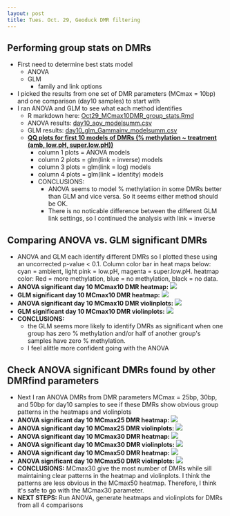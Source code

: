 ```yaml
---
layout: post
title: Tues. Oct. 29, Geoduck DMR filtering
---
```


## Performing group stats on DMRs
- First need to determine best stats model
	- ANOVA
	- GLM
		- family and link options
- I picked the results from one set of DMR parameters (MCmax = 10bp) and one comparison (day10 samples) to start with 
- I ran ANOVA and GLM to see what each method identifies
	- R markdown here: [Oct29_MCmax10DMR_group_stats.Rmd](https://github.com/shellytrigg/Shelly_Pgenerosa/blob/master/analyses/DMRs_heatmap/Oct29_MCmax10DMR_group_stats.Rmd)
	- ANOVA results: [day10_aov_modelsumm.csv](https://github.com/shellytrigg/Shelly_Pgenerosa/blob/master/analyses/DMRs_heatmap/day10_aov_modelsumm.csv)
	- GLM results: [day10_glm_Gammainv_modelsumm.csv](https://github.com/shellytrigg/Shelly_Pgenerosa/blob/master/analyses/DMRs_heatmap/day10_glm_Gammainv_modelsumm.csv)
	- [**QQ plots for first 10 models of DMRs (% methylation ~ treatment (amb, low.pH, super.low.pH))**](https://github.com/shellytrigg/Shelly_Pgenerosa/blob/master/analyses/DMRs_heatmap/day10_MCmax10DMR_qqplots1-10.pdf)
		- column 1 plots = ANOVA models 
		- column 2 plots = glm(link = inverse) models
		- column 3 plots = glm(link = log) models
		- column 4 plots = glm(link = identity) models
		- CONCLUSIONS: 
			- ANOVA seems to model % methylatiion in some DMRs better than GLM and vice versa. So it seems either method should be OK.
			- There is no noticable difference between the different GLM link settings, so I continued the analysis with link = inverse

## Comparing ANOVA vs. GLM significant DMRs
- ANOVA and GLM each identify different DMRs so I plotted these using an uncorrected p-value < 0.1. Column color bar in heat maps below: cyan = ambient, light pink = low.pH, magenta = super.low.pH. heatmap color: Red = more methylation, blue = no methylation, black = no data.
- **ANOVA significant day 10 MCmax10 DMR heatmap:** [![](https://raw.githubusercontent.com/shellytrigg/Shelly_Pgenerosa/master/analyses/DMRs_heatmap/day10_MCmax10DMR_aov0.1_heatmap.jpg)](https://raw.githubusercontent.com/shellytrigg/Shelly_Pgenerosa/master/analyses/DMRs_heatmap/day10_MCmax10DMR_aov0.1_heatmap.jpg)
- **GLM significant day 10 MCmax10 DMR heatmap:** [![](https://raw.githubusercontent.com/shellytrigg/Shelly_Pgenerosa/master/analyses/DMRs_heatmap/day10_MCmax10DMR_glm0.1_heatmap.jpg)](https://raw.githubusercontent.com/shellytrigg/Shelly_Pgenerosa/master/analyses/DMRs_heatmap/day10_MCmax10DMR_glm0.1_heatmap.jpg)
- **ANOVA significant day 10 MCmax10 DMR violinplots:** [![](https://raw.githubusercontent.com/shellytrigg/Shelly_Pgenerosa/master/analyses/DMRs_heatmap/day10_MCmax10DMR_aov0.1_boxplots.jpg)](https://raw.githubusercontent.com/shellytrigg/Shelly_Pgenerosa/master/analyses/DMRs_heatmap/day10_MCmax10DMR_aov0.1_boxplots.jpg)
- **GLM significant day 10 MCmax10 DMR violinplots:** [![](https://raw.githubusercontent.com/shellytrigg/Shelly_Pgenerosa/master/analyses/DMRs_heatmap/day10_MCmax10DMR_glm0.1_boxplots.jpg)](https://raw.githubusercontent.com/shellytrigg/Shelly_Pgenerosa/master/analyses/DMRs_heatmap/day10_MCmax10DMR_glm0.1_boxplots.jpg)
- **CONCLUSIONS:** 
	- the GLM seems more likely to identify DMRs as significant when one group has zero % methylation and/or half of another group's samples have zero % methylation. 
	- I feel alittle more confident going with the ANOVA

## Check ANOVA significant DMRs found by other DMRfind parameters
- Next I ran ANOVA DMRs from DMR parameters MCmax = 25bp, 30bp, and 50bp for day10 samples to see if these DMRs show obvious group patterns in the heatmaps and violinplots
- **ANOVA significant day 10 MCmax25 DMR heatmap:** [![](https://raw.githubusercontent.com/shellytrigg/Shelly_Pgenerosa/master/analyses/DMRs_heatmap/day10_MCmax25DMR_aov0.1_heatmap.jpg)](https://raw.githubusercontent.com/shellytrigg/Shelly_Pgenerosa/master/analyses/DMRs_heatmap/day10_MCmax25DMR_aov0.1_heatmap.jpg)
- **ANOVA significant day 10 MCmax25 DMR violinplots:** [![](https://raw.githubusercontent.com/shellytrigg/Shelly_Pgenerosa/master/analyses/DMRs_heatmap/day10_MCmax25DMR_aov0.1_boxplots.jpg)](https://raw.githubusercontent.com/shellytrigg/Shelly_Pgenerosa/master/analyses/DMRs_heatmap/day10_MCmax25DMR_aov0.1_boxplots.jpg)
- **ANOVA significant day 10 MCmax30 DMR heatmap:** [![](https://raw.githubusercontent.com/shellytrigg/Shelly_Pgenerosa/master/analyses/DMRs_heatmap/day10_MCmax30DMR_aov0.1_heatmap.jpg)](https://raw.githubusercontent.com/shellytrigg/Shelly_Pgenerosa/master/analyses/DMRs_heatmap/day10_MCmax30DMR_aov0.1_heatmap.jpg)
- **ANOVA significant day 10 MCmax30 DMR violinplots:** [![](https://raw.githubusercontent.com/shellytrigg/Shelly_Pgenerosa/master/analyses/DMRs_heatmap/day10_MCmax30DMR_aov0.1_boxplots.jpg)](https://raw.githubusercontent.com/shellytrigg/Shelly_Pgenerosa/master/analyses/DMRs_heatmap/day10_MCmax30DMR_aov0.1_boxplots.jpg)
- **ANOVA significant day 10 MCmax50 DMR heatmap:** [![](https://raw.githubusercontent.com/shellytrigg/Shelly_Pgenerosa/master/analyses/DMRs_heatmap/day10_MCmax50DMR_aov0.1_heatmap.jpg)](https://raw.githubusercontent.com/shellytrigg/Shelly_Pgenerosa/master/analyses/DMRs_heatmap/day10_MCmax50DMR_aov0.1_heatmap.jpg)
- **ANOVA significant day 10 MCmax50 DMR violinplots:** [![](https://raw.githubusercontent.com/shellytrigg/Shelly_Pgenerosa/master/analyses/DMRs_heatmap/day10_MCmax50DMR_aov0.1_boxplots.jpg)](https://raw.githubusercontent.com/shellytrigg/Shelly_Pgenerosa/master/analyses/DMRs_heatmap/day10_MCmax50DMR_aov0.1_boxplots.jpg)
- **CONCLUSIONS:** MCmax30 give the most number of DMRs while sill maintaining clear patterns in the heatmap and violinplots. I think the patterns are less obvious in the MCmax50 heatmap. Therefore, I think it's safe to go with the MCmax30 parameter. 
- **NEXT STEPS:** Run ANOVA, generate heatmaps and violinplots for DMRs from all 4 comparisons

